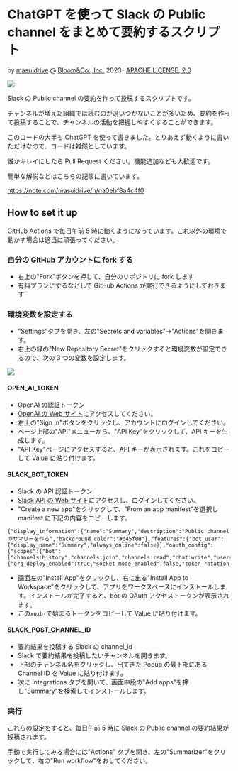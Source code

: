 # ChatGPT を使って Slack の Public channel をまとめて要約するスクリプト

by [masuidrive](https://twitter.com/masuidrive) @ [Bloom&Co., Inc.](https://www.bloom-and-co.com/) 2023-
[APACHE LICENSE, 2.0](https://www.apache.org/licenses/LICENSE-2.0)

![](https://raw.githubusercontent.com/masuidrive/slack-summarizer/main/images/slack-summarized.png)

Slack の Public channel の要約を作って投稿するスクリプトです。

チャンネルが増えた組織では読むのが追いつかないことが多いため、要約を作って投稿することで、チャンネルの活動を把握しやすくすることができます。

このコードの大半も ChatGPT を使って書きました。とりあえず動くように書いただけなので、コードは雑然としています。

誰かキレイにしたら Pull Request ください。機能追加なども大歓迎です。

簡単な解説などはこちらの記事に書いています。

https://note.com/masuidrive/n/na0ebf8a4c4f0

## How to set it up

GitHub Actions で毎日午前 5 時に動くようになっています。これ以外の環境で動かす場合は適当に頑張ってください。

### 自分の GitHub アカウントに fork する

- 右上の"Fork"ボタンを押して、自分のリポジトリに fork します
- 有料プランにするなどして GitHub Actions が実行できるようにしておきます

### 環境変数を設定する

- "Settings"タブを開き、左の"Secrets and variables"→"Actions"を開きます。
- 右上の緑の"New Repository Secret"をクリックすると環境変数が設定できるので、次の 3 つの変数を設定します。

![](https://raw.githubusercontent.com/masuidrive/slack-summarizer/main/images/github-settings.png)

#### OPEN_AI_TOKEN

- OpenAI の認証トークン
- [OpenAI の Web サイト](https://openai.com/)にアクセスしてください。
- 右上の"Sign In"ボタンをクリックし、アカウントにログインしてください。
- ページ上部の"API"メニューから、"API Key"をクリックして、API キーを生成します。
- "API Key"ページにアクセスすると、API キーが表示されます。これをコピーして Value に貼り付けます。

#### SLACK_BOT_TOKEN

- Slack の API 認証トークン
- [Slack API の Web サイト](https://api.slack.com/)にアクセスし、ログインしてください。
- "Create a new app"をクリックして、"From an app manifest"を選択し manifest に下記の内容をコピーします。

```
{"display_information":{"name":"Summary","description":"Public channelのサマリーを作る","background_color":"#d45f00"},"features":{"bot_user":{"display_name":"Summary","always_online":false}},"oauth_config":{"scopes":{"bot":["channels:history","channels:join","channels:read","chat:write","users:read"]}},"settings":{"org_deploy_enabled":true,"socket_mode_enabled":false,"token_rotation_enabled":false}}
```

- 画面左の"Install App"をクリックし、右に出る"Install App to Workspace"をクリックして、アプリをワークスペースにインストールします。インストールが完了すると、bot の OAuth アクセストークンが表示されます。
- この`xoxb-`で始まるトークンをコピーして Value に貼り付けます。

#### SLACK_POST_CHANNEL_ID

- 要約結果を投稿する Slack の channel_id
- Slack で要約結果を投稿したいチャンネルを開きます。
- 上部のチャンネル名をクリックし、出てきた Popup の最下部にある Channel ID を Value に貼り付けます。
- 次に Integrations タブを開いて、画面中段の"Add apps"を押し"Summary"を検索してインストールします。

### 実行

これらの設定をすると、毎日午前 5 時に Slack の Public channel の要約結果が投稿されます。

手動で実行してみる場合には"Actions" タブを開き、左の"Summarizer"をクリックして、右の"Run workflow"をおしてください。
